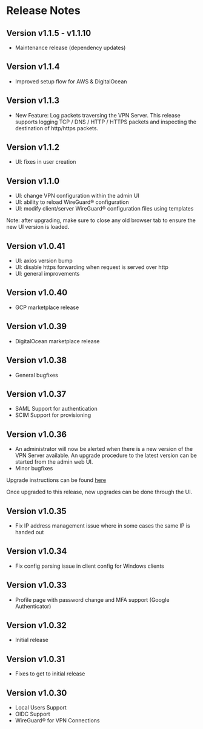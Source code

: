 # Release Notes

## Version v1.1.5 - v1.1.10
* Maintenance release (dependency updates)

## Version v1.1.4
* Improved setup flow for AWS & DigitalOcean

## Version v1.1.3
* New Feature: Log packets traversing the VPN Server. This release supports logging TCP / DNS / HTTP / HTTPS packets and inspecting the destination of http/https packets.

## Version v1.1.2
* UI: fixes in user creation

## Version v1.1.0
* UI: change VPN configuration within the admin UI
* UI: ability to reload WireGuard® configuration 
* UI: modify client/server WireGuard® configuration files using templates

Note: after upgrading, make sure to close any old browser tab to ensure the new UI version is loaded.

## Version v1.0.41
* UI: axios version bump
* UI: disable https forwarding when request is served over http
* UI: general improvements

## Version v1.0.40
* GCP marketplace release

## Version v1.0.39
* DigitalOcean marketplace release

## Version v1.0.38
* General bugfixes

## Version v1.0.37
* SAML Support for authentication
* SCIM Support for provisioning

## Version v1.0.36
* An administrator will now be alerted when there is a new version of the VPN Server available. An upgrade procedure to the latest version can be started from the admin web UI. 
* Minor bugfixes

Upgrade instructions can be found [here](upgrade.md)

Once upgraded to this release, new upgrades can be done through the UI.

## Version v1.0.35
* Fix IP address management issue where in some cases the same IP is handed out

## Version v1.0.34
* Fix config parsing issue in client config for Windows clients

## Version v1.0.33

* Profile page with password change and MFA support (Google Authenticator)

## Version v1.0.32
* Initial release

## Version v1.0.31

* Fixes to get to initial release

## Version v1.0.30

* Local Users Support
* OIDC Support
* WireGuard® for VPN Connections
